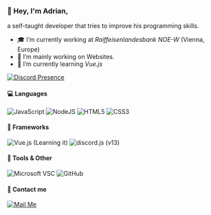 ### 👋 Hey, I'm Adrian,
a self-taught developer that tries to improve his programming skills.

- 🎓 I’m currently working at *Raiffeisenlandesbank NOE-W* (Vienna, Europe)
- 🔭 I’m mainly working on Websites.
- 🌱 I’m currently learning *Vue.js*

[![Discord Presence](https://lanyard.cnrad.dev/api/901156033618137089)](https://discord.com/users/901156033618137089)

#### 💻 Languages
<img alt="JavaScript" src="https://img.shields.io/badge/javascript%20-%23323330.svg?&style=for-the-badge&logo=javascript&logoColor=%23F7DF1E"/> <img alt="NodeJS" src="https://img.shields.io/badge/node.js%20-%2343853D.svg?&style=for-the-badge&logo=node.js&logoColor=white"/> <img alt="HTML5" src="https://img.shields.io/badge/html5%20-%23E34F26.svg?&style=for-the-badge&logo=html5&logoColor=white"/> <img alt="CSS3" src="https://img.shields.io/badge/css3-%231572B6.svg?style=for-the-badge&logo=css3&logoColor=white"/>

#### 📜 Frameworks
<img alt="Vue.js (Learning it)" src="https://img.shields.io/badge/vue.js%20-%23404d59.svg?&style=for-the-badge&logo=vue.js"/> <img alt="discord.js (v13)" src="https://img.shields.io/badge/discord.js%20-%23404d59.svg?&style=for-the-badge&logo=discordjs"/>

#### 🔧 Tools & Other
<img alt="Microsoft VSC" src="https://img.shields.io/badge/VisualStudioCode-%230db7ed.svg?style=for-the-badge&logo=visualstudiocode&logoColor=white"/> <img alt="GitHub" src="https://img.shields.io/badge/github-%23121011.svg?style=for-the-badge&logo=github&logoColor=white"/>

#### 🚀 Contact me
[![Mail Me](https://img.shields.io/badge/mail-D14836?style=for-the-badge&logo=gmail&logoColor=white)](mailto:dorbez.ad@gmail.com)
